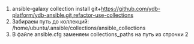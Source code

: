 1. ansible-galaxy collection install git+https://github.com/ydb-platform/ydb-ansible.git,refactor-use-collections
2. Забираем путь до коллекций: /home/ubuntu/.ansible/collections/ansible_collections
3. В файле ansible.cfg заменяем collections_paths на путь из строчки 2
